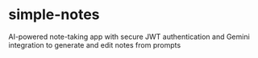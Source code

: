 # simple-notes
AI-powered note-taking app with secure JWT authentication and Gemini integration to generate and edit notes from prompts
